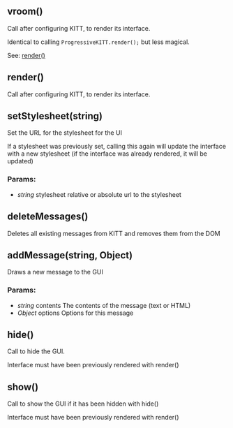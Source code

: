 

<!-- Start src/progressive-ui-kitt.js -->

<!--
Progressive UI KITT
version : 0.0.1
author  : Tal Ater @TalAter
license : MIT
https://github.com/TalAter/Progressive-UI-KITT
-->

## vroom()

Call after configuring KITT, to render its interface.

Identical to calling `ProgressiveKITT.render();` but less magical.

See: [render()](#render)

## render()

Call after configuring KITT, to render its interface.

## setStylesheet(string)

Set the URL for the stylesheet for the UI

If a stylesheet was previously set, calling this again will update the
interface with a new stylesheet (if the interface was already rendered,
it will be updated)

### Params:

* *string* stylesheet relative or absolute url to the stylesheet

## deleteMessages()

Deletes all existing messages from KITT and removes them from the DOM

## addMessage(string, Object)

Draws a new message to the GUI

### Params:

* *string* contents The contents of the message (text or HTML)
* *Object* options Options for this message

## hide()

Call to hide the GUI.

Interface must have been previously rendered with render()

## show()

Call to show the GUI if it has been hidden with hide()

Interface must have been previously rendered with render()

<!-- End src/progressive-ui-kitt.js -->

